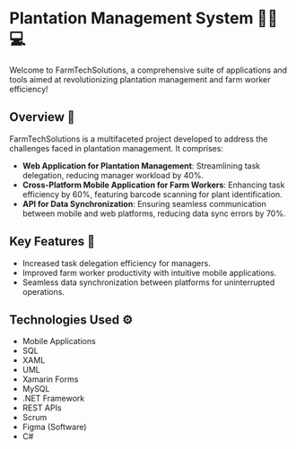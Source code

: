 # Plantation Management System 🌱📱💻

Welcome to FarmTechSolutions, a comprehensive suite of applications and tools aimed at revolutionizing plantation management and farm worker efficiency!

## Overview 🚀
FarmTechSolutions is a multifaceted project developed to address the challenges faced in plantation management. It comprises:
- **Web Application for Plantation Management**: Streamlining task delegation, reducing manager workload by 40%.
- **Cross-Platform Mobile Application for Farm Workers**: Enhancing task efficiency by 60%, featuring barcode scanning for plant identification.
- **API for Data Synchronization**: Ensuring seamless communication between mobile and web platforms, reducing data sync errors by 70%.

## Key Features 🌟
- Increased task delegation efficiency for managers.
- Improved farm worker productivity with intuitive mobile applications.
- Seamless data synchronization between platforms for uninterrupted operations.

## Technologies Used ⚙️
- Mobile Applications
- SQL
- XAML
- UML
- Xamarin Forms
- MySQL
- .NET Framework
- REST APIs
- Scrum
- Figma (Software)
- C#
